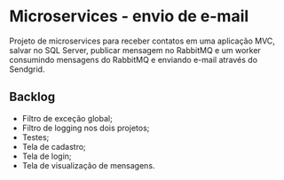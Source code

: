 # Microservices - envio de e-mail
Projeto de microservices para receber contatos em uma aplicação MVC, salvar no SQL Server, publicar mensagem no RabbitMQ e um worker consumindo mensagens do RabbitMQ e enviando e-mail através do Sendgrid.

## Backlog
- Filtro de exceção global;
- Filtro de logging nos dois projetos;
- Testes;
- Tela de cadastro;
- Tela de login;
- Tela de visualização de mensagens.
